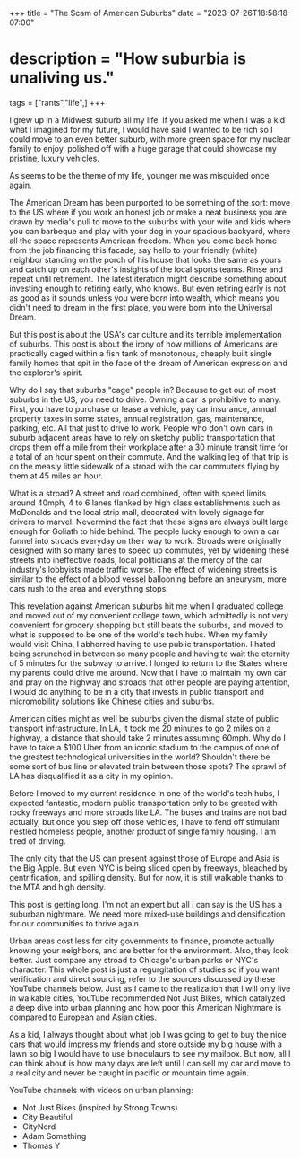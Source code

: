 +++
title = "The Scam of American Suburbs"
date = "2023-07-26T18:58:18-07:00"
# description = "How suburbia is unaliving us."

tags = ["rants","life",]
+++

I grew up in a Midwest suburb all my life. If you asked me when I was a kid what I imagined for my future, I would have said I wanted to be rich so I could move to an even better suburb, with more green space for my nuclear family to enjoy, polished off with a huge garage that could showcase my pristine, luxury vehicles. 

As seems to be the theme of my life, younger me was misguided once again.

The American Dream has been purported to be something of the sort: move to the US where if you work an honest job or make a neat business you are drawn by media's pull to move to the suburbs with your wife and kids where you can barbeque and play with your dog in your spacious backyard, where all the space represents American freedom. When you come back home from the job financing this facade, say hello to your friendly (white) neighbor standing on the porch of his house that looks the same as yours and catch up on each other's insights of the local sports teams. Rinse and repeat until retirement. The latest iteration might describe something about investing enough to retiring early, who knows. But even retiring early is not as good as it sounds unless you were born into wealth, which means you didn't need to dream in the first place, you were born into the Universal Dream.

But this post is about the USA's car culture and its terrible implementation of suburbs. This post is about the irony of how millions of Americans are practically caged within a fish tank of monotonous, cheaply built single family homes that spit in the face of the dream of American expression and the explorer's spirit. 

Why do I say that suburbs "cage" people in? Because to get out of most suburbs in the US, you need to drive. Owning a car is prohibitive to many. First, you have to purchase or lease a vehicle, pay car insurance, annual property taxes in some states, annual registration, gas, maintenance, parking, etc. All that just to drive to work. People who don't own cars in suburb adjacent areas have to rely on sketchy public transportation that drops them off a mile from their workplace after a 30 minute transit time for a total of an hour spent on their commute. And the walking leg of that trip is on the measly little sidewalk of a stroad with the car commuters flying by them at 45 miles an hour.

What is a stroad? A street and road combined, often with speed limits around 40mph, 4 to 6 lanes flanked by high class establishments such as McDonalds and the local strip mall, decorated with lovely signage for drivers to marvel. Nevermind the fact that these signs are always built large enough for Goliath to hide behind. The people lucky enough to own a car funnel into stroads everyday on their way to work. Stroads were originally designed with so many lanes to speed up commutes, yet by widening these streets into ineffective roads, local politicians at the mercy of the car industry's lobbyists made traffic worse. The effect of widening streets is similar to the effect of a blood vessel ballooning before an aneurysm, more cars rush to the area and everything stops.

This revelation against American suburbs hit me when I graduated college and moved out of my convenient college town, which admittedly is not very convenient for grocery shopping but still beats the suburbs, and moved to what is supposed to be one of the world's tech hubs. When my family would visit China, I abhorred having to use public transportation. I hated being scrunched in between so many people and having to wait the eternity of 5 minutes for the subway to arrive. I longed to return to the States where my parents could drive me around. Now that I have to maintain my own car and pray on the highway and stroads that other people are paying attention, I would do anything to be in a city that invests in public transport and micromobility solutions like Chinese cities and suburbs.

American cities might as well be suburbs given the dismal state of public transport infrastructure. In LA, it took me 20 minutes to go 2 miles on a highway, a distance that should take 2 minutes assuming 60mph. Why do I have to take a $100 Uber from an iconic stadium to the campus of one of the greatest technological universities in the world? Shouldn't there be some sort of bus line or elevated train between those spots? The sprawl of LA has disqualified it as a city in my opinion.

Before I moved to my current residence in one of the world's tech hubs, I expected fantastic, modern public transportation only to be greeted with rocky freeways and more stroads like LA. The buses and trains are not bad actually, but once you step off those vehicles, I have to fend off stimulant nestled homeless people, another product of single family housing. I am tired of driving. 

The only city that the US can present against those of Europe and Asia is the Big Apple. But even NYC is being sliced open by freeways, bleached by gentrification, and spilling density. But for now, it is still walkable thanks to the MTA and high density.

This post is getting long. I'm not an expert but all I can say is the US has a suburban nightmare. We need more mixed-use buildings and densification for our communities to thrive again.

Urban areas cost less for city governments to finance, promote actually knowing your neighbors, and are better for the environment. Also, they look better. Just compare any stroad to Chicago's urban parks or NYC's character. This whole post is just a regurgitation of studies so if you want verification and direct sourcing, refer to the sources discussed by these YouTube channels below. Just as I came to the realization that I will only live in walkable cities, YouTube recommended Not Just Bikes, which catalyzed a deep dive into urban planning and how poor this American Nightmare is compared to European and Asian cities.

As a kid, I always thought about what job I was going to get to buy the nice cars that would impress my friends and store outside my big house with a lawn so big I would have to use binoculaurs to see my mailbox. But now, all I can think about is how many days are left until I can sell my car and move to a real city and never be caught in pacific or mountain time again.


YouTube channels with videos on urban planning:
- Not Just Bikes (inspired by Strong Towns)
- City Beautiful
- CityNerd
- Adam Something
- Thomas Y
